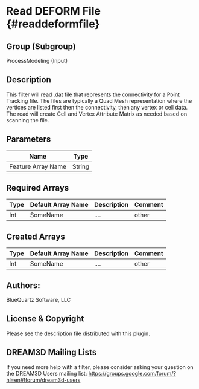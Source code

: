 Read DEFORM File {#readdeformfile}
=====

## Group (Subgroup) ##
ProcessModeling (Input)


## Description ##
This filter will read .dat file that represents the connectivity for a Point Tracking file. The files are typically a Quad Mesh representation where the vertices are listed first then the connectivity, then any vertex or cell data. The read will create Cell and Vertex Attribute Matrix as needed based on scanning the file.

## Parameters ##
| Name             | Type |
|------------------|------|
| Feature Array Name | String |

## Required Arrays ##

| Type | Default Array Name | Description | Comment |
|------|--------------------|-------------|---------|
| Int  | SomeName           | ....        | other   |


## Created Arrays ##

| Type | Default Array Name | Description | Comment |
|------|--------------------|-------------|---------|
| Int  | SomeName           | ....        | other   |



## Authors: ##
BlueQuartz Software, LLC


## License & Copyright ##

Please see the description file distributed with this plugin.

## DREAM3D Mailing Lists ##

If you need more help with a filter, please consider asking your question on the DREAM3D Users mailing list:
https://groups.google.com/forum/?hl=en#!forum/dream3d-users

